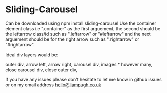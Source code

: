 # Sliding-Carousel

Can be downloaded using npm install sliding-carousel
Use the container element class i.e ".container" as the first arguement, the second should be the leftarrow class/id such as ".leftarrow" or "#leftarrow" and the next arguement should be for the right arrow such as ".rightarrow" or "#rightarrow".

Ideal div layers would be:

outer div, 
arrow left,
arrow right,
carousel div,
images * however many,
close carousel div,
close outer div,

If you have any issues please don't hesitate to let me know in github issues or on my email address hello@liampugh.co.uk
